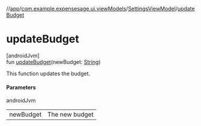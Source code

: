 //[app](../../../index.md)/[com.example.expensesage.ui.viewModels](../index.md)/[SettingsViewModel](index.md)/[updateBudget](update-budget.md)

# updateBudget

[androidJvm]\
fun [updateBudget](update-budget.md)(newBudget: [String](https://kotlinlang.org/api/latest/jvm/stdlib/kotlin/-string/index.html))

This function updates the budget.

#### Parameters

androidJvm

| | |
|---|---|
| newBudget | The new budget |
